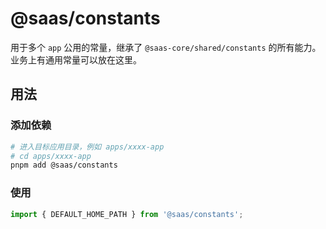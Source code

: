 # @saas/constants

用于多个 `app` 公用的常量，继承了 `@saas-core/shared/constants` 的所有能力。业务上有通用常量可以放在这里。

## 用法

### 添加依赖

```bash
# 进入目标应用目录，例如 apps/xxxx-app
# cd apps/xxxx-app
pnpm add @saas/constants
```

### 使用

```ts
import { DEFAULT_HOME_PATH } from '@saas/constants';
```
